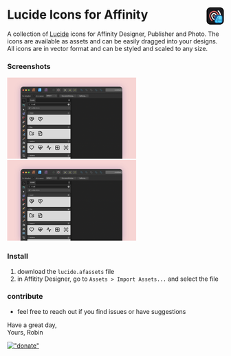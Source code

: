 # Lucide Icons for Affinity _<img src="./assets/logo.png" width="40" align="right"/>_

A collection of [Lucide](https://lucide.dev) icons for Affinity Designer, Publisher and Photo. The icons are available as assets and can be easily dragged into your designs. All icons are in vector format and can be styled and scaled to any size.

### Screenshots

_<img src="./assets/sc_2.png" width="300" />_
_<img src="./assets/sc_2.png" width="300" />_

### Install

1. download the `lucide.afassets` file
2. in Affitity Designer, go to `Assets > Import Assets...` and select the file

### contribute

- feel free to reach out if you find issues or have suggestions

Have a great day,<br>
Yours, Robin

[!["donate"](https://robbb.in/donate/widgets/btn_long_git.png)](https://robbb.in/donate)
